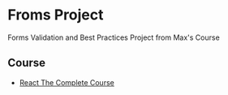 # Froms Project

Forms Validation and Best Practices Project from Max's Course

## Course

- [React The Complete Course](https://www.udemy.com/course/react-the-complete-guide-incl-redux/)
